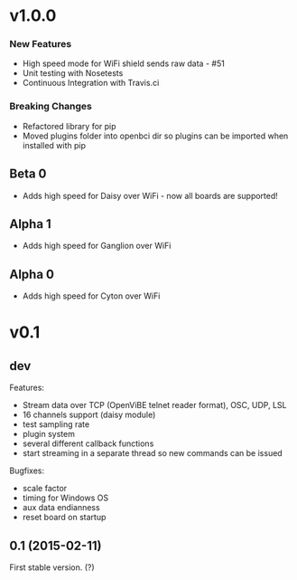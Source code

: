 # v1.0.0

### New Features

* High speed mode for WiFi shield sends raw data - #51
* Unit testing with Nosetests
* Continuous Integration with Travis.ci

### Breaking Changes

* Refactored library for pip
* Moved plugins folder into openbci dir so plugins can be imported when installed with pip


## Beta 0

* Adds high speed for Daisy over WiFi - now all boards are supported!

## Alpha 1

* Adds high speed for Ganglion over WiFi

## Alpha 0

* Adds high speed for Cyton over WiFi

# v0.1

## dev

Features:
  - Stream data over TCP (OpenViBE telnet reader format), OSC, UDP, LSL
  - 16 channels support (daisy module)
  - test sampling rate
  - plugin system
  - several different callback functions
  - start streaming in a separate thread so new commands can be issued

Bugfixes:
  - scale factor
  - timing for Windows OS
  - aux data endianness
  - reset board on startup

## 0.1 (2015-02-11)

First stable version. (?)
